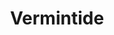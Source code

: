 ---
title: Vermintide
crosslinks:
- livven
- VermintideLFG
- totalwar
- ImaginaryWarhammer
- paydaytheheist
- xkcd
- pcmasterrace
- deathwing
- Games
- ShadowBan
- Warframe
- EmeraldPS2
- mordheim
- SequelMemes
- www
- AMDHelp
- Marvel
- overclocking
- unexpectedjerma
- OverwatchCirclejerk
---